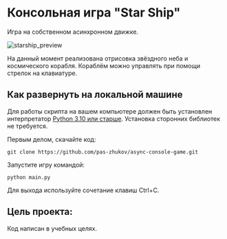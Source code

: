 # Консольная игра "Star Ship"

Игра на собственном асинхронном движке. 

![starship_preview](https://github.com/pas-zhukov/async-console-game/assets/117192371/b9291490-0b91-4d7e-86c3-4f8c30e4cb1a)


На данный момент реализована отрисовка звёздного неба и космического корабля. Кораблём можно управлять при помощи стрелок на клавиатуре.

## Как развернуть на локальной машине

Для работы скрипта на вашем компьютере должен быть установлен интерпретатор [Python 3.10 или старше](https://www.python.org/downloads/).
Установка сторонних библиотек не требуется.

Первым делом, скачайте код:
``` 
git clone https://github.com/pas-zhukov/async-console-game.git
```

Запустите игру командой:

```shell
python main.py
```

Для выхода используйте сочетание клавиш Ctrl+C.

## Цель проекта:

Код написан в учебных целях.
